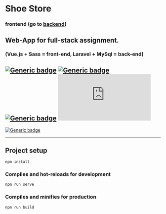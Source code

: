 # Shoe Store 
### frontend (go to [backend](https://github.com/nijepa/shoe_store-back/))

## Web-App for full-stack assignment.
### (Vue.js + Sass = front-end, Laravel + MySql = back-end)

## [![Generic badge](https://img.shields.io/badge/&#9881;-HTML-green.svg?style=plastic&logo=HTML5)](https://developer.mozilla.org/en-US/docs/Web/Guide/HTML/HTML5) [![Generic badge](https://img.shields.io/badge/&#9881;-CSS-blue.svg?style=plastic&logo=Sass)](https://www.tutorialrepublic.com/css-tutorial/) [![Generic badge](https://img.shields.io/badge/&#9881;-JavaScript-yellow.svg?style=plastic&logo=JavaScript)](https://developer.mozilla.org/en-US/docs/Web/JavaScript) [![Generic badge](https://img.shields.io/badge/&#9881;-VUE.js-BRIGHTGREEN.svg?style=plastic&logo=Vue.js)](https://vuejs.org/)

[![Generic badge](https://img.shields.io/badge/Live%20demo%20@-GitHub%20Pages-blueviolet.svg?style=for-the-badge&logo=GitHub)](https://nijepa.github.io/nijepa-shoe_store-front/#/)

<hr>

## Project setup
```
npm install
```

### Compiles and hot-reloads for development
```
npm run serve
```

### Compiles and minifies for production
```
npm run build
```
